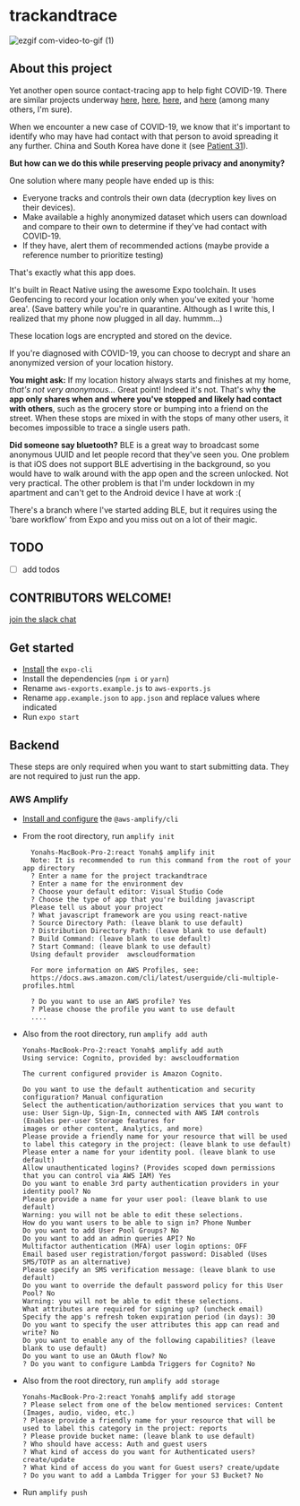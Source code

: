 # trackandtrace

![ezgif com-video-to-gif (1)](https://user-images.githubusercontent.com/1440796/77774915-1cba0580-704c-11ea-9be9-a4537aeeb687.gif)

## About this project

Yet another open source contact-tracing app to help fight COVID-19. There are similar projects underway [here](https://www.tracetogether.gov.sg/), [here](https://www.haaretz.com/israel-news/israel-unveils-app-that-uses-tracking-to-tell-users-if-they-were-near-virus-cases-1.8702055), [here](https://github.com/tripleblindmarket/private-kit), and [here](https://github.com/WorldHealthOrganization/app) (among many others, I'm sure). 

When we encounter a new case of COVID-19, we know that it's important to identify who may have had contact with that person to avoid spreading it any further. China and South Korea have done it (see [Patient 31](https://graphics.reuters.com/CHINA-HEALTH-SOUTHKOREA-CLUSTERS/0100B5G33SB/index.html)). 

**But how can we do this while preserving people privacy and anonymity?**

One solution where many people have ended up is this: 
- Everyone tracks and controls their own data (decryption key lives on their devices). 
- Make available a highly anonymized dataset which users can download and compare to their own to determine if they've had contact with COVID-19.
- If they have, alert them of recommended actions (maybe provide a reference number to prioritize testing)

That's exactly what this app does.

It's built in React Native using the awesome Expo toolchain. It uses Geofencing to record your location only when you've exited your 'home area'. (Save battery while you're in quarantine. Although as I write this, I realized that my phone now plugged in all day. hummm...)

These location logs are encrypted and stored on the device.

If you're diagnosed with COVID-19, you can choose to decrypt and share an anonymized version of your location history.

**You might ask:** If my location history always starts and finishes at my home, _that's not very anonymous..._
Great point! Indeed it's not. That's why **the app only shares when and where you've stopped and likely had contact with others**, such as the grocery store or bumping into a friend on the street. When these stops are mixed in with the stops of many other users, it becomes impossible to trace a single users path. 


**Did someone say bluetooth?**
BLE is a great way to broadcast some anonymous UUID and let people record that they've seen you. One problem is that iOS does not support BLE advertising in the background, so you would have to walk around with the app open and the screen unlocked. Not very practical. The other problem is that I'm under lockdown in my apartment and can't get to the Android device I have at work :(

There's a branch where I've started adding BLE, but it requires using the 'bare workflow' from Expo and you miss out on a lot of their magic.

## TODO
- [ ] add todos

## CONTRIBUTORS WELCOME!
[join the slack chat](https://trackandtrace-slack-invite.herokuapp.com)

## Get started
- [Install](https://docs.expo.io/versions/v36.0.0/get-started/installation/) the `expo-cli`
- Install the dependencies (`npm i` or `yarn`)
- Rename `aws-exports.example.js` to `aws-exports.js`
- Rename `app.example.json` to `app.json` and replace values where indicated
- Run `expo start`

## Backend

These steps are only required when you want to start submitting data. They are not required to just run the app.

### AWS Amplify
- [Install and configure](https://aws-amplify.github.io/docs/cli-toolchain/quickstart?sdk=js) the `@aws-amplify/cli`
- From the root directory, run `amplify init`
  ```
    Yonahs-MacBook-Pro-2:react Yonah$ amplify init
    Note: It is recommended to run this command from the root of your app directory
    ? Enter a name for the project trackandtrace
    ? Enter a name for the environment dev
    ? Choose your default editor: Visual Studio Code
    ? Choose the type of app that you're building javascript
    Please tell us about your project
    ? What javascript framework are you using react-native
    ? Source Directory Path: (leave blank to use default)
    ? Distribution Directory Path: (leave blank to use default)
    ? Build Command: (leave blank to use default)
    ? Start Command: (leave blank to use default)
    Using default provider  awscloudformation

    For more information on AWS Profiles, see:
    https://docs.aws.amazon.com/cli/latest/userguide/cli-multiple-profiles.html

    ? Do you want to use an AWS profile? Yes
    ? Please choose the profile you want to use default
    ....
  ```

- Also from the root directory, run `amplify add auth`
  ```
  Yonahs-MacBook-Pro-2:react Yonah$ amplify add auth
  Using service: Cognito, provided by: awscloudformation
  
  The current configured provider is Amazon Cognito. 
  
  Do you want to use the default authentication and security configuration? Manual configuration
  Select the authentication/authorization services that you want to use: User Sign-Up, Sign-In, connected with AWS IAM controls (Enables per-user Storage features for 
  images or other content, Analytics, and more)
  Please provide a friendly name for your resource that will be used to label this category in the project: (leave blank to use default)
  Please enter a name for your identity pool. (leave blank to use default)
  Allow unauthenticated logins? (Provides scoped down permissions that you can control via AWS IAM) Yes
  Do you want to enable 3rd party authentication providers in your identity pool? No
  Please provide a name for your user pool: (leave blank to use default)
  Warning: you will not be able to edit these selections. 
  How do you want users to be able to sign in? Phone Number
  Do you want to add User Pool Groups? No
  Do you want to add an admin queries API? No
  Multifactor authentication (MFA) user login options: OFF
  Email based user registration/forgot password: Disabled (Uses SMS/TOTP as an alternative)
  Please specify an SMS verification message: (leave blank to use default)
  Do you want to override the default password policy for this User Pool? No
  Warning: you will not be able to edit these selections. 
  What attributes are required for signing up? (uncheck email)
  Specify the app's refresh token expiration period (in days): 30
  Do you want to specify the user attributes this app can read and write? No
  Do you want to enable any of the following capabilities? (leave blank to use default)
  Do you want to use an OAuth flow? No
  ? Do you want to configure Lambda Triggers for Cognito? No
  ```
- Also from the root directory, run `amplify add storage`
  ```
  Yonahs-MacBook-Pro-2:react Yonah$ amplify add storage
  ? Please select from one of the below mentioned services: Content (Images, audio, video, etc.)
  ? Please provide a friendly name for your resource that will be used to label this category in the project: reports
  ? Please provide bucket name: (leave blank to use default)
  ? Who should have access: Auth and guest users
  ? What kind of access do you want for Authenticated users? create/update
  ? What kind of access do you want for Guest users? create/update
  ? Do you want to add a Lambda Trigger for your S3 Bucket? No
  ```
- Run `amplify push`
